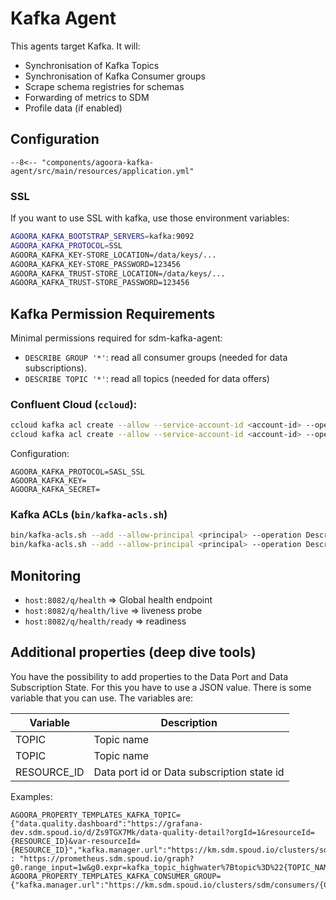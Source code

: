 # Kafka Agent

This agents target Kafka. It will:
- Synchronisation of Kafka Topics
- Synchronisation of Kafka Consumer groups
- Scrape schema registries for schemas
- Forwarding of metrics to SDM
- Profile data (if enabled)

## Configuration

```
--8<-- "components/agoora-kafka-agent/src/main/resources/application.yml"
```

### SSL

If you want to use SSL with kafka, use those environment variables:

```bash
AGOORA_KAFKA_BOOTSTRAP_SERVERS=kafka:9092
AGOORA_KAFKA_PROTOCOL=SSL
AGOORA_KAFKA_KEY-STORE_LOCATION=/data/keys/...
AGOORA_KAFKA_KEY-STORE_PASSWORD=123456
AGOORA_KAFKA_TRUST-STORE_LOCATION=/data/keys/...
AGOORA_KAFKA_TRUST-STORE_PASSWORD=123456
```

## Kafka Permission Requirements

Minimal permissions required for sdm-kafka-agent:

- `DESCRIBE GROUP '*'`: read all consumer groups (needed for data subscriptions).
- `DESCRIBE TOPIC '*'`: read all topics (needed for data offers)

### Confluent Cloud (`ccloud`):

```bash
ccloud kafka acl create --allow --service-account-id <account-id> --operation describe --topic '*'
ccloud kafka acl create --allow --service-account-id <account-id> --operation describe --consumer-group '*'
```

Configuration:
```
AGOORA_KAFKA_PROTOCOL=SASL_SSL
AGOORA_KAFKA_KEY=
AGOORA_KAFKA_SECRET=
```

### Kafka ACLs (`bin/kafka-acls.sh`)

```bash
bin/kafka-acls.sh --add --allow-principal <principal> --operation Describe --topic '*'
bin/kafka-acls.sh --add --allow-principal <principal> --operation Describe --group '*'
```

## Monitoring

 * `host:8082/q/health` => Global health endpoint
 * `host:8082/q/health/live` => liveness probe
 * `host:8082/q/health/ready` => readiness

## Additional properties (deep dive tools)

You have the possibility to add properties to the Data Port and Data Subscription State. For this you have to use
a JSON value. There is some variable that you can use. The variables are:

| Variable | Description | 
| --- | --- |
| TOPIC | Topic name |
| TOPIC | Topic name |
| RESOURCE_ID | Data port id or Data subscription state id |

Examples:

```
AGOORA_PROPERTY_TEMPLATES_KAFKA_TOPIC={"data.quality.dashboard":"https://grafana-dev.sdm.spoud.io/d/Zs9TGX7Mk/data-quality-detail?orgId=1&resourceId={RESOURCE_ID}&var-resourceId={RESOURCE_ID}","kafka.manager.url":"https://km.sdm.spoud.io/clusters/sdm/topics/{TOPIC_NAME}","prometheus.url" : "https://prometheus.sdm.spoud.io/graph?g0.range_input=1w&g0.expr=kafka_topic_highwater%7Btopic%3D%22{TOPIC_NAME}%22%7D&g0.tab=0"}
AGOORA_PROPERTY_TEMPLATES_KAFKA_CONSUMER_GROUP={"kafka.manager.url":"https://km.sdm.spoud.io/clusters/sdm/consumers/{CONSUMER_GROUP_NAME}/topic/{TOPIC_NAME}/type/KF"}
```
